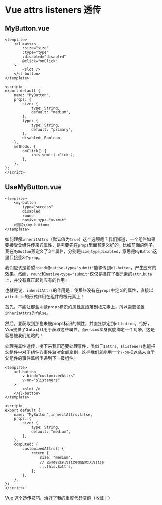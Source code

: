 # Vue attrs listeners 透传


## MyButton.vue

```vue
<template>
    <el-button
        :size="size"
        :type="type"
        :disabled="disabled"
        @click="onClick"
    >
        <slot />
    </el-button>
</template>

<script>
export default {
    name: "MyButton",
    props: {
        size: {
            type: String,
            default: "medium",
        },
        type: {
            type: String,
            default: "primary",
        },
        disabled: Boolean,
    },
    methods: {
        onClick() {
            this.$emit("click");
        },
    },
};
</script>
```

## UseMyButton.vue

```vue
<template>
    <my-button
        type="success"
        disabled
        round
        native-type="submit"
    >测试</my-button>
</template>
```

如何理解`inheritAttrs`（默认值为`true`）这个选项呢？我们知道，一个组件如果要接受父组件传来的属性，是需要先在`props`里面预定义好的。比如前面的例子，我在`MyButton`预定义了3个属性，分别是`size`,`type`,`disabled`，意思是`MyButton`这里只接受3个`prop`。

我们应该是希望`round`和`native-type="submit"`能够传到`el-button`，产生应有的效果。然而，`round`和`native-type="submit"`仅仅是挂在了根元素的`attribute`上，并没有真正起到应有的作用！

也就是说，`inheritAttrs`的作用是：使那些没有在`props`中定义的属性，直接以`attribute`的形式作用在组件的根元素上！

首先，不能让那些未被props标识的属性直接落到根元素上，所以需要设置`inheritAttrs`为`false`。

然后，要获取到那些未被props标识的属性，并直接绑定到`el-button`。恰好，Vue提供了$attrs[2]用于获取这些属性，而`v-bind`本身就能绑定一个对象，这是容易被我们忽略的！

处理完属性透传，接下来我们还要处理事件，类似于`$attrs`，`$listeners`也能把父组件中对子组件的事件监听全部拿到，这样我们就能用一个`v-on`把这些来自于父组件的事件监听传递到下一级组件。

```vue
<template>
    <el-button
        v-bind="customizedAttrs"
        v-on="$listeners"
    >
        <slot />
    </el-button>
</template>

<script>
export default {
    name: "MyButton",inheritAttrs:false,
    props: {
        size: {
            type: String,
            default: "medium",
        },
    },
    computed: {
        customizedAttrs() {
            return {
                size: "medium",
                // 支持传过来的size覆盖默认的size
                ...this.$attrs,
            };
        },
    },
};
</script>
```

[Vue 这个透传技巧，治好了我的重度代码洁癖（收藏！）](https://mp.weixin.qq.com/s/F7PkcVhN15JB6AaCap7QgQ)